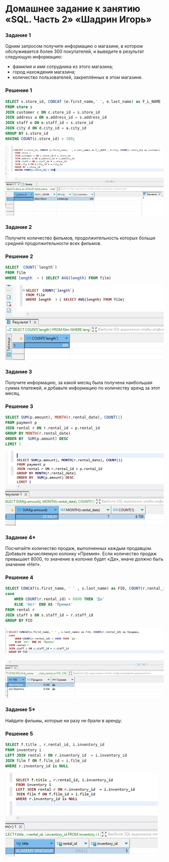 # Домашнее задание к занятию «SQL. Часть 2» «Шадрин Игорь»


### Задание 1

Одним запросом получите информацию о магазине, в котором обслуживается более 300 покупателей, и выведите в результат следующую информацию: 
- фамилия и имя сотрудника из этого магазина;
- город нахождения магазина;
- количество пользователей, закреплённых в этом магазине.


### Решение 1
```sql
SELECT s.store_id, CONCAT (e.first_name,' ', e.last_name) as F_L_NAME , d.city, COUNT(c.store_id) as customers
FROM store s
JOIN customer c ON c.store_id = s.store_id
JOIN address a ON a.address_id = s.address_id 
JOIN staff e ON e.staff_id = s.store_id 
JOIN city d ON d.city_id = a.city_id 
GROUP BY s.store_id
HAVING COUNT(c.store_id) > 300;
```

![Alt text](img/01.jpg)


### Задание 2

Получите количество фильмов, продолжительность которых больше средней продолжительности всех фильмов.

### Решение 2
```sql
SELECT  COUNT(`length`)  
FROM film
WHERE length  > ( SELECT AVG(length) FROM film)

```
![Alt text](img/02.jpg)

### Задание 3

Получите информацию, за какой месяц была получена наибольшая сумма платежей, и добавьте информацию по количеству аренд за этот месяц.

### Решение 3
```sql
SELECT SUM(p.amount), MONTH(r.rental_date), COUNT(1)
FROM payment p
JOIN rental r ON r.rental_id = p.rental_id 
GROUP BY MONTH(r.rental_date)
ORDER BY  SUM(p.amount) DESC 
LIMIT 1

```
![Alt text](img/03.jpg)


### Задание 4*

Посчитайте количество продаж, выполненных каждым продавцом. Добавьте вычисляемую колонку «Премия». Если количество продаж превышает 8000, то значение в колонке будет «Да», иначе должно быть значение «Нет».

### Решение 4
```sql
SELECT CONCAT(s.first_name, ' ' , s.last_name) as FIO, COUNT(r.rental_id) as Продажи,
case
	WHEN COUNT(r.rental_id) > 8000 THEN 'Да'
	ELSE 'Нет' END AS 'Премия'
FROM rental r
JOIN staff s ON s.staff_id = r.staff_id
GROUP BY FIO 

```
![Alt text](img/04.jpg)

### Задание 5*

Найдите фильмы, которые ни разу не брали в аренду.

### Решение 5
```sql
SELECT f.title , r.rental_id, i.inventory_id 
FROM inventory i
LEFT JOIN rental r ON r.inventory_id  = i.inventory_id
JOIN film f ON f.film_id = i.film_id 
WHERE r.inventory_id is NULL

```
![Alt text](img/05.jpg)